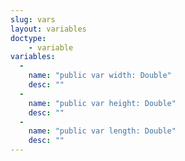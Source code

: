```yaml
---
slug: vars
layout: variables
doctype:
    - variable
variables:
  -
    name: "public var width: Double"
    desc: ""
  -
    name: "public var height: Double"
    desc: ""
  -
    name: "public var length: Double"
    desc: ""
---
```

